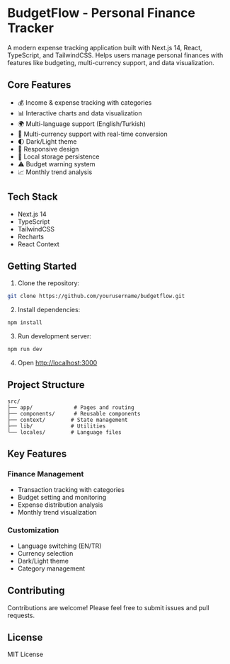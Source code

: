 # BudgetFlow - Personal Finance Tracker

A modern expense tracking application built with Next.js 14, React, TypeScript, and TailwindCSS. Helps users manage personal finances with features like budgeting, multi-currency support, and data visualization.

## Core Features

- 💰 Income & expense tracking with categories
- 📊 Interactive charts and data visualization
- 🌍 Multi-language support (English/Turkish)
- 💱 Multi-currency support with real-time conversion
- 🌓 Dark/Light theme
- 📱 Responsive design
- 💾 Local storage persistence
- ⚠️ Budget warning system
- 📈 Monthly trend analysis

## Tech Stack

- Next.js 14
- TypeScript
- TailwindCSS
- Recharts
- React Context

## Getting Started

1. Clone the repository:
```bash
git clone https://github.com/yourusername/budgetflow.git
```

2. Install dependencies:
```bash
npm install
```

3. Run development server:
```bash
npm run dev
```

4. Open [http://localhost:3000](http://localhost:3000)

## Project Structure

```
src/
├── app/             # Pages and routing
├── components/      # Reusable components
├── context/        # State management
├── lib/            # Utilities
└── locales/        # Language files
```

## Key Features

### Finance Management
- Transaction tracking with categories
- Budget setting and monitoring
- Expense distribution analysis
- Monthly trend visualization

### Customization
- Language switching (EN/TR)
- Currency selection
- Dark/Light theme
- Category management

## Contributing

Contributions are welcome! Please feel free to submit issues and pull requests.

## License

MIT License